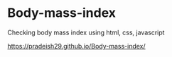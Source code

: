 # Body-mass-index
Checking body mass index using html, css, javascript

https://pradeish29.github.io/Body-mass-index/

